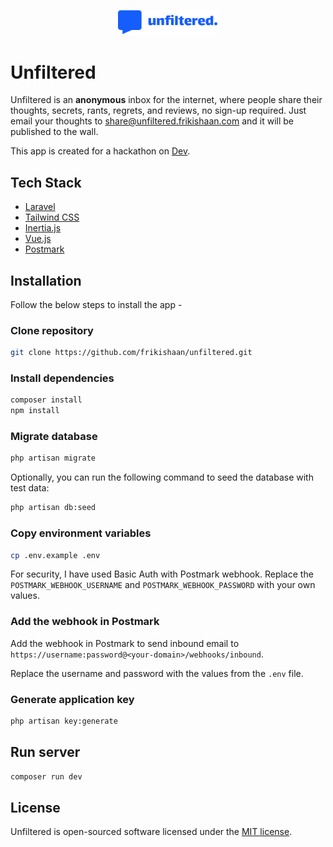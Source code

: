 <p align="center"><img src="public/logo.svg" width="160" alt="Unfiltered Logo"></p>

# Unfiltered

Unfiltered is an **anonymous** inbox for the internet, where people share their thoughts, secrets, rants, regrets, and reviews, no sign-up required. Just email your thoughts to [share@unfiltered.frikishaan.com](mailto:share@unfiltered.frikishaan.com) and it will be published to the wall.

This app is created for a hackathon on [Dev](https://dev.to/challenges/postmark).

## Tech Stack

- [Laravel](https://laravel.com/)
- [Tailwind CSS](https://tailwindcss.com/)
- [Inertia.js](https://inertiajs.com/)
- [Vue.js](https://vuejs.org/)
- [Postmark](https://postmarkapp.com/)

## Installation

Follow the below steps to install the app -

### Clone repository

```bash
git clone https://github.com/frikishaan/unfiltered.git
```

### Install dependencies

```bash
composer install
npm install
```

### Migrate database

```bash
php artisan migrate
```

Optionally, you can run the following command to seed the database with test data:

```bash
php artisan db:seed
```

### Copy environment variables

```bash
cp .env.example .env
``` 

For security, I have used Basic Auth with Postmark webhook. Replace the `POSTMARK_WEBHOOK_USERNAME` and `POSTMARK_WEBHOOK_PASSWORD` with your own values.

### Add the webhook in Postmark

Add the webhook in Postmark to send inbound email to `https://username:password@<your-domain>/webhooks/inbound`.

Replace the username and password with the values from the `.env` file.

### Generate application key

```bash
php artisan key:generate
```

## Run server

```bash
composer run dev
```

## License

Unfiltered is open-sourced software licensed under the [MIT license](https://opensource.org/licenses/MIT).
